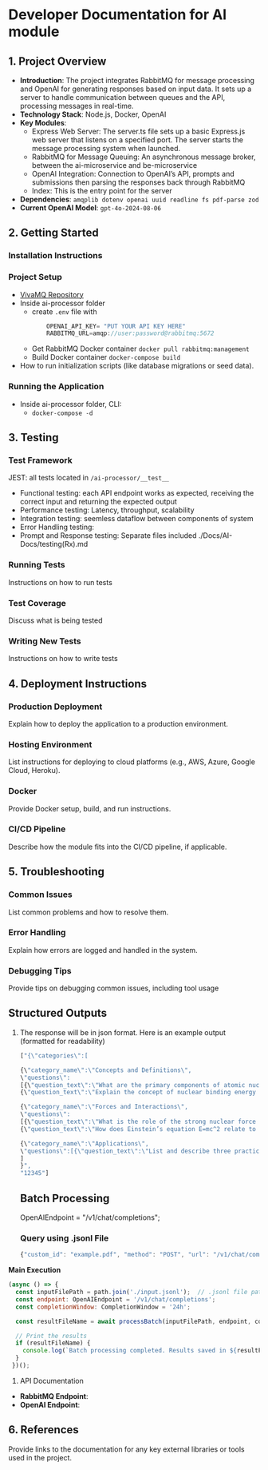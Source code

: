 
# Developer Documentation for AI module
## 1. Project Overview
- **Introduction**: 
The project integrates RabbitMQ for message processing and OpenAI for generating responses based on input data. It sets up a server to handle communication between queues and the API, processing messages in real-time.
- **Technology Stack**: Node.js, Docker, OpenAI 
- **Key Modules**: 
  - Express Web Server: The server.ts file sets up a basic Express.js web server that listens on a specified port. The server starts the message processing system when launched.
  - RabbitMQ for Message Queuing: An asynchronous message broker, between the ai-microservice and be-microservice
  - OpenAI Integration: Connection to OpenAI’s API, prompts and submissions then parsing the responses back through RabbitMQ
  - Index: This is the entry point for the server
- **Dependencies**: `amqplib dotenv openai uuid readline fs pdf-parse zod`
- **Current OpenAI Model**: `gpt-4o-2024-08-06`

## 2. Getting Started
### Installation Instructions
### Project Setup
- [VivaMQ Repository](https://github.com/NevadaComp4050/VivaMQ)
- Inside ai-processor folder
  - create `.env` file with
    ``` js
        OPENAI_API_KEY= "PUT YOUR API KEY HERE"
        RABBITMQ_URL=amqp://user:password@rabbitmq:5672
    ```
  - Get RabbitMQ Docker container `docker pull rabbitmq:management`
  - Build Docker container `docker-compose build`
- How to run initialization scripts (like database migrations or seed data).
### Running the Application
- Inside ai-processor folder, CLI:
  - `docker-compose -d`

## 3. Testing
### Test Framework
JEST: all tests located in `/ai-processor/__test__`
  - Functional testing: each API endpoint works as expected, receiving the correct input and returning the expected output
  - Performance testing: Latency, throughput, scalability
  - Integration testing: seemless dataflow between components of system
  - Error Handling testing: 
  - Prompt and Response testing: Separate files included ./Docs/AI-Docs/testing(Rx).md
 
### Running Tests
Instructions on how to run tests

### Test Coverage
Discuss what is being tested

### Writing New Tests
Instructions on how to write tests

## 4. Deployment Instructions
### Production Deployment
Explain how to deploy the application to a production environment.
### Hosting Environment
List instructions for deploying to cloud platforms (e.g., AWS, Azure, Google Cloud, Heroku).
### Docker
Provide Docker setup, build, and run instructions.
### CI/CD Pipeline
Describe how the module fits into the CI/CD pipeline, if applicable.

## 5. Troubleshooting
### Common Issues
List common problems and how to resolve them.
### Error Handling
Explain how errors are logged and handled in the system.
### Debugging Tips
Provide tips on debugging common issues, including tool usage


## Structured Outputs
1. The response will be in json format. Here is an example output (formatted for readability)
   ```javascript
   ["{\"categories\":[
   
   {\"category_name\":\"Concepts and Definitions\",        
   \"questions\":
   [{\"question_text\":\"What are the primary components of atomic nuclei studied in nuclear physics?\"},
   {\"question_text\":\"Explain the concept of nuclear binding energy and its relation to stability.\"}]},
   
   {\"category_name\":\"Forces and Interactions\",
   \"questions\":
   [{\"question_text\":\"What is the role of the strong nuclear force in atomic nuclei?\"},
   {\"question_text\":\"How does Einstein’s equation E=mc^2 relate to nuclear physics?\"}]},
   
   {\"category_name\":\"Applications\",
   \"questions\":[{\"question_text\":\"List and describe three practical applications of nuclear physics in different fields.\"}]}
   ]
   }",
   "12345"]
   ```
   
   ## Batch Processing
   OpenAIEndpoint = "/v1/chat/completions";
   
   ### Query using .jsonl File

   ``` js
   {"custom_id": "example.pdf", "method": "POST", "url": "/v1/chat/completions", "body": {"model": "gpt-4o-2024-08-06", "messages": [{"role": "user", "content": "Return five questions to assess understanding of the following text:\n\nThis is the content of example.pdf."}],"max_tokens": 1000}}
   ```

**Main Execution**
``` javascript
(async () => {
  const inputFilePath = path.join('./input.jsonl');  // .jsonl file path
  const endpoint: OpenAIEndpoint = '/v1/chat/completions'; 
  const completionWindow: CompletionWindow = '24h';

  const resultFileName = await processBatch(inputFilePath, endpoint, completionWindow);

  // Print the results
  if (resultFileName) {
    console.log(`Batch processing completed. Results saved in ${resultFileName}`);
  }
 })();

```

1. API Documentation 
- **RabbitMQ Endpoint**:
- **OpenAI Endpoint**: 


## 6. References
Provide links to the documentation for any key external libraries or tools used in the project.

